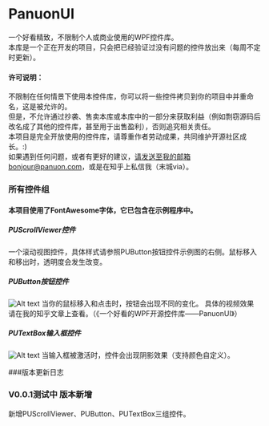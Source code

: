 # PanuonUI
一个好看精致，不限制个人或商业使用的WPF控件库。<br/>
本库是一个正在开发的项目，只会把已经验证过没有问题的控件放出来（每周不定时更新）。<br/>

#### 许可说明：
不限制在任何情景下使用本控件库，你可以将一些控件拷贝到你的项目中并重命名，这是被允许的。<br/>
但是，不允许通过抄袭、售卖本库或本库中的一部分来获取利益（例如剽窃源码后改名成了其他的控件库，甚至用于出售盈利），否则追究相关责任。<br/>
本项目是完全开放使用的控件库，请尊重作者劳动成果，共同维护开源社区成长。:)<br/>
如果遇到任何问题，或者有更好的建议，请发送至我的邮箱bonjour@panuon.com，或是在知乎上私信我（末城via）。<br/>

### 所有控件组
#### 本项目使用了FontAwesome字体，它已包含在示例程序中。

##### PUScrollViewer控件
一个滚动视图控件，具体样式请参照PUButton按钮控件示例图的右侧。鼠标移入和移出时，透明度会发生改变。

##### PUButton按钮控件
![Alt text](http://github-1252047526.coscd.myqcloud.com/QQ%E6%88%AA%E5%9B%BE20180505195104.png)
当你的鼠标移入和点击时，按钮会出现不同的变化。
具体的视频效果请在我的知乎文章上查看。（《一个好看的WPF开源控件库——PanuonUI》）

##### PUTextBox输入框控件
![Alt text](http://github-1252047526.coscd.myqcloud.com/QQ%E6%88%AA%E5%9B%BE20180505200248.png)
当输入框被激活时，控件会出现阴影效果（支持颜色自定义）。

###版本更新日志
### V0.0.1测试中 版本新增
新增PUScrollViewer、PUButton、PUTextBox三组控件。
